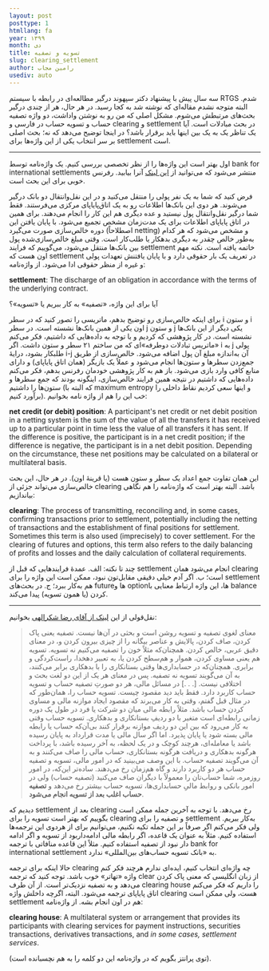 ```yaml
---
layout: post
posttype: 1
htmllang: fa
year: ۱۳۹۹
month: دی
title: تسویه و تصفیه
slug: clearing_settlement
author: رامین مجاب
usediv: auto
---
```


سه سال پیش با پیشنهاد دکتر سپهوند درگیر مطالعه‌ای در رابطه با سیستم RTGS شدم. البته متوجه نشدم مقاله‌ای که نوشته شد به کجا رسید. در هر حال، هر از چندی درگیر بحث‌های مرتبطش می‌شوم. مشکل اصلی که من رو به نوشتن واداشت، دو واژه تصفیه حساب و تسویه حساب در فارسی و clearing و settlement در بحث مبادلات است. آیا یک تناظر یک به یک بین اینها باید برقرار باشد؟ در اینجا توضیح می‌دهد که نه؛ بحث اصلی بر سر انتخاب یکی از این واژه‌ها برای settlement است.

---

اول بهتر است این واژه‌ها را از نظر تخصصی بررسی کنیم. یک واژه‌نامه توسط bank for international settlements منتشر می‌شود که می‌توانید از [این لینک](https://www.bis.org/cpmi/publ/d00b.htm) آنرا بیابید. رفرنس خوبی برای این بحث است. 

فرض کنید که شما به یک نفر پولی را منتقل می‌کنید و در این نقل‌وانتقال دو بانک درگیر می‌شوند. هر دوی این بانک‌ها اطلاعات رو به یک اتاق‌پایاپای مرکزی می‌فرستند. فقط شما درگیر نقل‌وانتقال پول نیستید و عده دیگری هم این کار را انجام می‌دهند. برای همین در اتاق پایاپای اطلاعات برای یک مدت‌زمان مشخص تجمیع می‌شود. با پایان یافتن این دوره خالص‌سازی صورت می‌گیرد (اصطلاحاً netting) و مشخص می‌شود که هر کدام به‌طور خالص چقدر به دیگری بدهکار یا طلب‌کار است. وقتی مبلغ خالص‌سازی‌شده پول بین بانک‌ها منتقل می‌شود، می‌گوییم که فرایند settlement‌ خاتمه یافته است. نکته مهم اون هست که settlement در تعریف یک بار حقوقی دارد و با پایان یافتنش تعهدات پولی و غیره از منظر حقوقی ادا می‌شود. از واژه‌نامه:

**settlement**: The discharge of an obligation in accordance with the terms of the underlying contract.

آیا برای این واژه، «تصفیه» به کار ببریم یا «تسویه»؟

برای اینکه خالص‌سازی رو توضیح بدهم، ماتریسی را تصور کنید  که در سطر i و ستون i اون یکی از همین بانک‌ها نشسته است. در سطر j و ستون j یکی دیگر از این بانک‌ها نشسته است. در کار پژوهشی که کردیم و با توجه به داده‌هایی که داشتیم، فکر می‌کنم «ماتریس تبادلات دوطرفه‌»ای که من ساختم ۲۱ سطر و ستون داشت. اگر i به j پولی طلبکار بشود، درایهٔ i-j آن به‌اندازه مبلغ آن پول اضافه می‌شود. خالص‌سازی از طریق جمع‌زدن سطرها و ستون‌ها انجام می‌شود و عملاً یک بازیگر (همان اتاق پایاپای) و دارای منابع کافی وارد بازی می‌شود. باز هم به کار پژوهشی خودمان رفرنس بدهم، فکر می‌کنم داده‌هایی که داشتیم در نتیجه همین فرایند خالص‌سازی، اینگونه بودند که جمع سطرها و ستون‌ها را داشتیم (که البته با maximum entropy و اینها سعی کردیم نقاط داخلی را برآورد کنیم). خب این را هم از واژه نامه بخوانیم:

**net credit (or debit) position**: A participant's net credit or net debit position in a netting system is the sum of the value of all the transfers it has received up to a particular point in time less the value of all transfers it has sent. If the difference is positive, the participant is in a net credit position; if the difference is negative, the participant is in a net debit position. Depending on the circumstance, these net positions may be calculated on a bilateral or multilateral basis. 

این همان تفاوت جمع اعداد یک سطر و ستون هست (یا قرینهٔ اون). در هر حال، این بحث خالص‌سازی می‌تواند جزئی از clearing باشد. البته بهتر است که واژه‌نامه را هم نگاهی بیاندازیم:

**clearing**: The process of transmitting, reconciling and, in some cases, confirming transactions prior to settlement, potentially including the netting of transactions and the establishment of final positions for settlement. Sometimes this term is also used (imprecisely) to cover settlement. For the clearing of futures and options, this term also refers to the daily balancing of profits and losses and the daily calculation of collateral requirements.

چند تا نکته: الف. عمدهٔ فرایندهایی که قبل از settlement انجام می‌شود همان clearing است؛ ب. اگر آدم خیلی دقیقی مقابل‌تون نبود، ممکن است این واژه را برای settlement هم به‌کار ببرد؛ ج. در بحث‌های futureها و optionها، این واژه ارتباط معنایی با balance کردن (یا همون تسویه) پیدا می‌کند. 

---


نقل‌قولی از این [لینک از آقای رضا شکرالهی](https://www.isna.ir/news/95012409397/تصفیه-حساب-یا-تسویه-حساب) بخوانیم:

> معنای لغوی تصفیه و تسویه روشن است و بحثی در آن‌ها نیست. تصفیه یعنی پاک کردن، صاف کردن، پالایش و عناصر بیگانه را از چیزی بیرون کردن و، در معنای دقیق عربی، خالص کردن. همچنان‌که مثلاً خون را تصفیه می‌کنیم نه تسویه. تسویه هم یعنی مساوی کردن، هموار و هم‌سطح کردن یا، به تعبیر دهخدا، راست‌کردگی و برابری. همچنان‌که در حسابداری‌ها وقتی بستانکاری را با بدهکاری برابر می‌کنند، به آن می‌گویند تسویه نه تصفیه. پس در معنای هر یک از این دو لغت بحث و اختلافی نیست. [. . .] در مسائل مالی، هر دو صورتِ تصفیه حساب و تسویه حساب کاربرد دارد. فقط باید دید مقصود چیست. تسویه حساب را، همان‌طور که در مثال قبل گفتم، وقتی به کار می‌برند که مقصود ایجاد موازنه‌ مالی و مساوی کردن حساب باشد. مثلاً رابطه‌ مالی میان دو شرکت یا فرد در طول یک دوره‌ زمانی رابطه‌ای است متغیر با دو ردیفِ بستانکاری و بدهکاری. تسویه حساب وقتی به کار می‌رود که بین این دو ردیف موازنه برقرار کنند بی‌آن‌که حساب یا رابطه‌ مالی بسته شود یا پایان پذیرد. اما اگر سال مالی یا مدت قرارداد به پایان رسیده باشد یا معامله‌ای، هرچند کوچک و در یک لحظه، به آخر رسیده باشد، با پرداخت هرگونه بدهکاری و دریافت هرگونه بستانکاری، حساب مالی را صاف می‌کنند و به آن می‌گویند تصفیه حساب. با این وصف می‌بینید که در امور مالی، تسویه و تصفیه حساب هر دو کاربرد دارند و گاه هم‌زمان رخ می‌دهند. ساده‌تر این‌که، در امور روزمره، شما حساب‌تان را معمولاً با دیگران صاف می‌کنید (تصفیه‌ حساب) ولی در امور بانکی و روابط مالیِ حسابداری‌ها، تسویه‌ حساب بیشتر رخ می‌دهد و **تصفیه حساب اغلب بعد از تسویه انجام می‌شود**.

دیدیم که settlement بعد از clearing رخ می‌دهد. با توجه به آخرین جمله ممکن است بگوییم که بهتر است تسویه را برای clearing و تصفیه را برای settlement به‌کار ببریم. ولی فکر می‌کنم اگر صرفاً بر این جمله تکیه نکنیم، می‌توانیم برای از هردوی این ترجمه‌ها استفاده کنیم. مثلاً به عنوان یک قاعده، اگر رابطه مالی ادامه‌داربود از تسویه و اگر ادامه دار نبود از تصفیه استفاده کنیم. مثلاً این قاعده منافاتی با ترجمه bank for international settlement به «بانک تسویه حساب‌های بین‌المللی» ندارد.  

حالا اینکه برای ترجمه clearing چه واژه‌ای انتخاب کنیم، ایده‌ای ندارم هرچند فکر کنم واژه «تهاتر» خوب باشد. توجه کنید که ترجمه clear از زبان انگلیسی که معنی پاک کردن می‌دهد و به تصفیه نزدیک‌تر است. از آن طرف clearing house را داریم که فکر می‌کنم اتاق پایاپای ترجمه می‌شود. البته، اگرچه داخلش واژه clearing هست، ولی ممکن است settlement هم در اون انجام بشه. از واژه‌نامه: 

**clearing house**:  A multilateral system or arrangement that provides its participants with clearing services for payment instructions, securities transactions, derivatives transactions, and *in some cases, settlement services*.

(توی پرانتز بگویم که در واژه‌نامه این دو کلمه را به هم نچسبانده است). 
